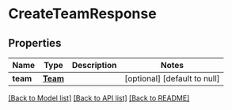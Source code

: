 # CreateTeamResponse
## Properties

| Name | Type | Description | Notes |
|------------ | ------------- | ------------- | -------------|
| **team** | [**Team**](Team.md) |  | [optional] [default to null] |

[[Back to Model list]](../README.md#documentation-for-models) [[Back to API list]](../README.md#documentation-for-api-endpoints) [[Back to README]](../README.md)

